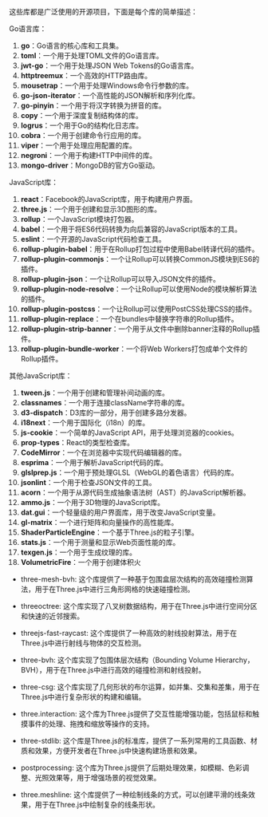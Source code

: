 这些库都是广泛使用的开源项目，下面是每个库的简单描述：

Go语言库：
1. **go**：Go语言的核心库和工具集。
2. **toml**：一个用于处理TOML文件的Go语言库。
3. **jwt-go**：一个用于处理JSON Web Tokens的Go语言库。
4. **httptreemux**：一个高效的HTTP路由库。
5. **mousetrap**：一个用于处理Windows命令行参数的库。
6. **go-json-iterator**：一个高性能的JSON解析和序列化库。
7. **go-pinyin**：一个用于将汉字转换为拼音的库。
8. **copy**：一个用于深度复制结构体的库。
9. **logrus**：一个用于Go的结构化日志库。
10. **cobra**：一个用于创建命令行应用的库。
11. **viper**：一个用于处理应用配置的库。
12. **negroni**：一个用于构建HTTP中间件的库。
13. **mongo-driver**：MongoDB的官方Go驱动。

JavaScript库：
1. **react**：Facebook的JavaScript库，用于构建用户界面。
2. **three.js**：一个用于创建和显示3D图形的库。
3. **rollup**：一个JavaScript模块打包器。
4. **babel**：一个用于将ES6代码转换为向后兼容的JavaScript版本的工具。
5. **eslint**：一个开源的JavaScript代码检查工具。
6. **rollup-plugin-babel**：用于在Rollup打包过程中使用Babel转译代码的插件。
7. **rollup-plugin-commonjs**：一个让Rollup可以转换CommonJS模块到ES6的插件。
8. **rollup-plugin-json**：一个让Rollup可以导入JSON文件的插件。
9. **rollup-plugin-node-resolve**：一个让Rollup可以使用Node的模块解析算法的插件。
10. **rollup-plugin-postcss**：一个让Rollup可以使用PostCSS处理CSS的插件。
11. **rollup-plugin-replace**：一个在bundles中替换字符串的Rollup插件。
12. **rollup-plugin-strip-banner**：一个用于从文件中删除banner注释的Rollup插件。
13. **rollup-plugin-bundle-worker**：一个将Web Workers打包成单个文件的Rollup插件。

其他JavaScript库：
1. **tween.js**：一个用于创建和管理补间动画的库。
2. **classnames**：一个用于连接className字符串的库。
3. **d3-dispatch**：D3库的一部分，用于创建多路分发器。
4. **i18next**：一个用于国际化（i18n）的库。
5. **js-cookie**：一个简单的JavaScript API，用于处理浏览器的cookies。
6. **prop-types**：React的类型检查库。
7. **CodeMirror**：一个在浏览器中实现代码编辑器的库。
8. **esprima**：一个用于解析JavaScript代码的库。
9. **glslprep.js**：一个用于预处理GLSL（WebGL的着色语言）代码的库。
10. **jsonlint**：一个用于检查JSON文件的工具。
11. **acorn**：一个用于从源代码生成抽象语法树（AST）的JavaScript解析器。
12. **ammo.js**：一个用于3D物理的JavaScript库。
13. **dat.gui**：一个轻量级的用户界面库，用于改变JavaScript变量。
14. **gl-matrix**：一个进行矩阵和向量操作的高性能库。
15. **ShaderParticleEngine**：一个基于Three.js的粒子引擎。
16. **stats.js**：一个用于测量和显示Web页面性能的库。
17. **texgen.js**：一个用于生成纹理的库。
18. **VolumetricFire**：一个用于创建体积火
- three-mesh-bvh: 这个库提供了一种基于包围盒层次结构的高效碰撞检测算法，用于在Three.js中进行三角形网格的快速碰撞检测。

- threeoctree: 这个库实现了八叉树数据结构，用于在Three.js中进行空间分区和快速的近邻搜索。

- threejs-fast-raycast: 这个库提供了一种高效的射线投射算法，用于在Three.js中进行射线与物体的交互检测。

- three-bvh: 这个库实现了包围体层次结构（Bounding Volume Hierarchy，BVH），用于在Three.js中进行高效的碰撞检测和射线投射。

- three-csg: 这个库实现了几何形状的布尔运算，如并集、交集和差集，用于在Three.js中进行复杂形状的构建和编辑。

- three.interaction: 这个库为Three.js提供了交互性能增强功能，包括鼠标和触摸事件的处理、拖拽和缩放等操作的支持。

- three-stdlib: 这个库是Three.js的标准库，提供了一系列常用的工具函数、材质和效果，方便开发者在Three.js中快速构建场景和效果。

- postprocessing: 这个库为Three.js提供了后期处理效果，如模糊、色彩调整、光照效果等，用于增强场景的视觉效果。

- three.meshline: 这个库提供了一种绘制线条的方式，可以创建平滑的线条效果，用于在Three.js中绘制复杂的线条形状。
